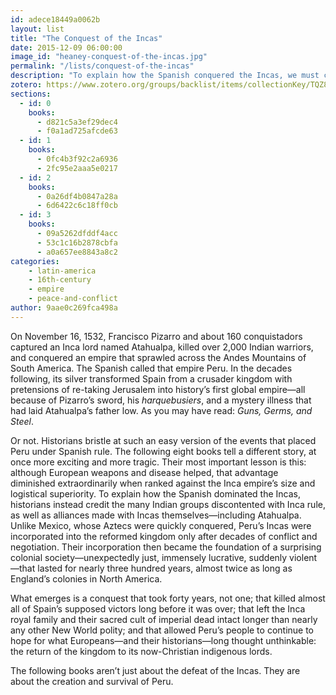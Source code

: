 ```yaml
---
id: adece18449a0062b
layout: list
title: "The Conquest of the Incas"
date: 2015-12-09 06:00:00
image_id: "heaney-conquest-of-the-incas.jpg"
permalink: "/lists/conquest-of-the-incas"
description: "To explain how the Spanish conquered the Incas, we must credit the alliances made with the many Indian groups discontented with Inca rule, as well as alliances made with Incas themselves, including Atahualpa. Those alliances then became the foundation of an incredible colonial society, surprisingly just, suddenly violent, that lasted for nearly three hundred years—almost twice as long as England’s colonies in North America."
zotero: https://www.zotero.org/groups/backlist/items/collectionKey/TQZ8BGPU
sections:
  - id: 0
    books:
      - d821c5a3ef29dec4
      - f0a1ad725afcde63
  - id: 1
    books:
      - 0fc4b3f92c2a6936
      - 2fc95e2aaa5e0217
  - id: 2
    books:
      - 0a26df4b0847a28a
      - 6d6422c6c18ff0cb
  - id: 3
    books:
      - 09a5262dfddf4acc
      - 53c1c16b2878cbfa
      - a0a657ee8843a8c2
categories:
    - latin-america
    - 16th-century
    - empire
    - peace-and-conflict
author: 9aae0c269fca498a
---
```


On November 16, 1532, Francisco Pizarro and about 160 conquistadors captured an Inca lord named Atahualpa, killed over 2,000 Indian warriors, and conquered an empire that sprawled across the Andes Mountains of South America. The Spanish called that empire Peru. In the decades following, its silver transformed Spain from a crusader kingdom with pretensions of re-taking Jerusalem into history’s first global empire—all because of Pizarro’s sword, his _harquebusiers_, and a mystery illness that had laid Atahualpa’s father low. As you may have read: _Guns, Germs, and Steel_.

Or not. Historians bristle at such an easy version of the events that placed Peru under Spanish rule. The following eight books tell a different story, at once more exciting and more tragic. Their most important lesson is this: although European weapons and disease helped, that advantage diminished extraordinarily when ranked against the Inca empire’s size and logistical superiority. To explain how the Spanish dominated the Incas, historians instead credit the many Indian groups discontented with Inca rule, as well as alliances made with Incas themselves—including Atahualpa. Unlike Mexico, whose Aztecs were quickly conquered, Peru’s Incas were incorporated into the reformed kingdom only after decades of conflict and negotiation. Their incorporation then became the foundation of a surprising colonial society—unexpectedly just, immensely lucrative, suddenly violent—that lasted for nearly three hundred years, almost twice as long as England’s colonies in North America.

What emerges is a conquest that took forty years, not one; that killed almost all of Spain’s supposed victors long before it was over; that left the Inca royal family and their sacred cult of imperial dead intact longer than nearly any other New World polity; and that allowed Peru’s people to continue to hope for what Europeans—and their historians—long thought unthinkable: the return of the kingdom to its now-Christian indigenous lords.

The following books aren’t just about the defeat of the Incas. They are about the creation and survival of Peru.
